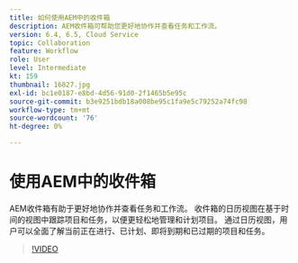 ```yaml
---
title: 如何使用AEM中的收件箱
description: AEM收件箱可帮助您更好地协作并查看任务和工作流。
version: 6.4, 6.5, Cloud Service
topic: Collaboration
feature: Workflow
role: User
level: Intermediate
kt: 159
thumbnail: 16827.jpg
exl-id: bc1e0187-e8bd-4d56-91d0-2f1465b5e95c
source-git-commit: b3e9251bdb18a008be95c1fa9e5c79252a74fc98
workflow-type: tm+mt
source-wordcount: '76'
ht-degree: 0%

---
```


# 使用AEM中的收件箱

AEM收件箱有助于更好地协作并查看任务和工作流。 收件箱的日历视图在基于时间的视图中跟踪项目和任务，以便更轻松地管理和计划项目。 通过日历视图，用户可以全面了解当前正在进行、已计划、即将到期和已过期的项目和任务。

>[!VIDEO](https://video.tv.adobe.com/v/16827?quality=12&learn=on)
